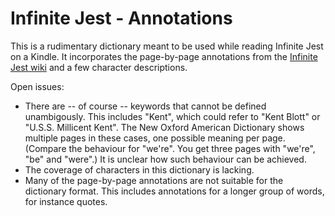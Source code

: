# Infinite Jest - Annotations

This is a rudimentary dictionary meant to be used while reading Infinite Jest on a Kindle. It incorporates the page-by-page annotations from the [Infinite Jest wiki](http://infinitejest.wallacewiki.com/) and a few character descriptions.

Open issues:

+ There are -- of course -- keywords that cannot be defined unambigously. This includes "Kent", which could refer to "Kent Blott" or "U.S.S. Millicent Kent". The New Oxford American Dictionary shows multiple pages in these cases, one possible meaning per page. (Compare the behaviour for "we're". You get three pages with "we're", "be" and "were".) It is unclear how such behaviour can be achieved.
+ The coverage of characters in this dictionary is lacking.
+ Many of the page-by-page annotations are not suitable for the dictionary format. This includes annotations for a longer group of words, for instance quotes.
